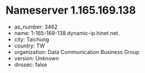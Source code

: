# Nameserver 1.165.169.138

* as_number: 3462
* name: 1-165-169-138.dynamic-ip.hinet.net.
* city: Taichung
* country: TW
* organization: Data Communication Business Group
* version: Unknown
* dnssec: false
